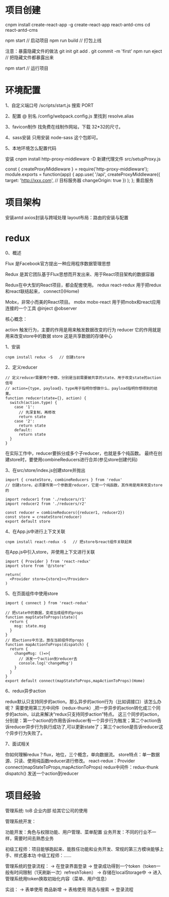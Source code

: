 # 项目创建

cnpm install create-react-app -g
create-react-app react-antd-cms
cd react-antd-cms

npm start  // 启动项目
npm run build  // 打包上线

注意：暴露隐藏文件的做法
git init
git add .
git commit -m 'first'
npm run eject  // 把隐藏文件都暴露出来

npm start  // 运行项目


# 环境配置

1、自定义端口号 /scripts/start.js 搜索 PORT

2、配置 @ 别名 /config/webpack.config.js 里找到 resolve.alias

3、favicon制作 找免费在线制作网站，下载 32*32的尺寸。

4、sass安装 只用安装 node-sass 这个包即可。

5、本地环境怎么配置代码

安装 cnpm install http-proxy-middleware -D 新建代理文件 src/setupProxy.js

const { createProxyMiddleware } = require('http-proxy-middleware');
module.exports = function(app) {
  app.use(
    '/api',
    createProxyMiddleware({
      target: 'http://xxx.com',   // 目标服务器
      changeOrigin: true
    })
  );
};
重启服务


# 项目架构

安装antd
axios封装与跨域处理
layout布局：路由的安装与配置





# redux

0、概述

Flux 是Facebook官方提出一种应用程序数据管理思想

Redux 是其它团队基于Flux思想而开发出来、用于React项目架构的数据容器

Redux在中大型的React项目，都会配套使用。
  redux
  react-redux 用于把redux和react联结起来，<Provider>  connect()(Home)

Mobx，非常小而美的React项目。
  mobx
  mobx-react 用于把mobx和react应用连接的一个工具 <Provider>  @inject  @observer

核心概念：

action 触发行为，主要的作用是用来触发数据改变的行为
reducer  它的作用就是用来改变store中的数据
store 这是共享数据的存储中心

1、安装
```
cnpm install redux -S   // 创建store
```
2、定义reducer
```
// 定义reducer需要两个参数，分别是当前需要被共享的state、用于改变state的action信号
// action={type, payload}，type用于指明你想做什么，payload指明你想得到的结果。
function reducer(state={}, action) {
  switch(action.type) {
    case '1':
      // 先深复制，再修改
      return state
    case '2':
      return state
    default:
      return state
  }
}
```
在实际工作中，reducer要拆分成多个子reducer，也就是多个纯函数。
最终在创建store时，要使用combineReducers进行合并(参见store创建代码)

3、在src/store/index.js创建store并抛出
```
import { createStore, combineReducers } from 'redux'
// 创建store，必须要传第一个参数是reducer，它是一个纯函数，其作用是用来改变store的

import reducer1 from './reducers/r1'
import reducer2 from './reducers/r2'

const reducer = combineReducers({reducer1, reducer2})
const store = createStore(reducer)
export default store
```

4、在App.js中进行上下文关联
```
cnpm install react-redux -S   // 把store与react组件关联起来
```
在App.js中引入store，并使用上下文进行关联
```
import { Provider } from 'react-redux'
import store from '@/store'

return(
  <Provider store={store}></Provider>
)
```
5、在页面组件中使用store
```
import { connect } from 'react-redux'

// 把state中的数据，变成当成组件的props
function mapStateToProps(state){
  return {
    msg: state.msg
  }
}
// 把actions中方法，放在当前组件的props
function mapActionToProps(dispatch) {
  return {
    changeMsg: ()=>{
      // 派发一个action到reducer去
      console.log('changeMsg')
    }
  }
}
export default connect(mapStateToProps,mapActionToProps)(Home)
```

6、redux异步action

redux默认只支持同步的action。那么异步的action行为（比如调接口）该怎么办呢？
需要使用第三方中间件（redux-thunk）,把一步异步的action转化成三个同步的actoin，以此来解决“redux只支持同步action”特点。
这三个同步的action，分别是：第一个action的作用告诉reducer有一个异步行为触发；第二个action告诉reducer异步行为执行成功了,可以更新state了；第三个action是告诉reducer这个异步行为失败了。

7、面试相关

  你如何理解redux？flux，地位，三个概念，单向数据流。
  store特点：单一数据源、只读、使用纯函数reducer进行修改。
  react-redux：Provider connect(mapStateToProps,mapActionToProps)
  redux中间件：redux-thunk
  dispatch() 发送一个action到reducer


# 项目经验

管理系统: toB  企业内部  给其它公司的使用

管理系统开发：

  功能开发：角色与权限功能、用户管理、菜单配置
  业务开发：不同的行业不一样，需要时间去熟悉业务

初级工程师：项目能够跑起来、能胜任功能和业务开发、常规的第三方模块能够上手、样式基本功
中级工程师：……


管理系统的登录流程：
  -> 在登录界面登录
  -> 登录成功得到一个token（token一般有时间限制（1天刷新一次）refreshToken）
  -> 存储在localStorage中
  -> 进入管理系统用token换取初始化内容（菜单、用户信息）

实战：
  -> 表单使用  商品新增
  -> 表格使用  筛选与搜索
  -> 登录流程
